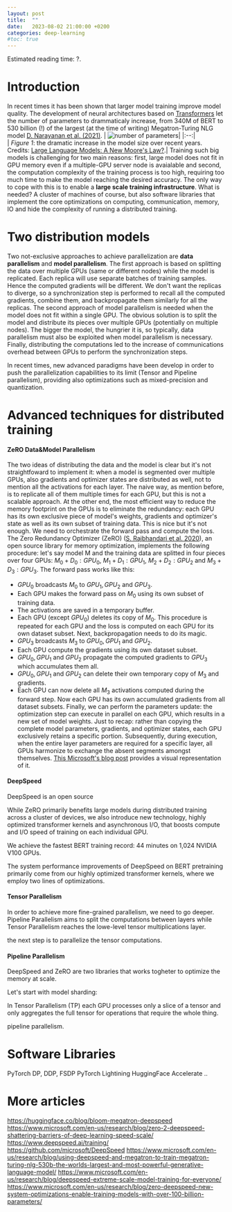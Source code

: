 ```yaml
---
layout: post
title:  ""
date:   2023-08-02 21:00:00 +0200
categories: deep-learning 
#toc: true
---
```

<script type="text/x-mathjax-config">
  MathJax.Hub.Config({
    tex2jax: {
      inlineMath: [['$','$'], ['\\(','\\)']],
      processEscapes: true
    }
  });
  </script>
  <script src="https://cdnjs.cloudflare.com/ajax/libs/mathjax/2.7.0/MathJax.js?config=TeX-AMS-MML_HTMLorMML" type="text/javascript"></script>

<p>Estimated reading time: ?.</p>

Introduction
============
In recent times it has been shown that larger model training improve model quality. The development of neural architectures based on [Transformers](https://leobaro.github.io/deep-learning/2023/06/29/transformers.html) let the number of parameters to drammaticaly increase, from 340M of BERT to 530 billion (!) of the largest (at the time of writing) Megatron-Turing NLG model [D. Narayanan et al. (2021)](https://arxiv.org/abs/2104.04473).
| ![number of parameters](/assets/2023-08-02-2023-08-02-distributed-training/model_size.jpg)| 
|:--:|                 
| *Figure 1*: the dramatic increase in the model size over recent years. Credits: [Large Language Models: A New Moore's Law?](https://huggingface.co/blog/large-language-models).|
Training such big models is challenging for two main reasons: first, large model does not fit in GPU memory even if a multiple-GPU server node is avaialable and second, the computation complexity of the training process is too high, requiring too much time to make the model reaching the desired accuracy. The only way to cope with this is to enable a **large scale training infrastructure**. What is needed? A cluster of machines of course, but also software libraries that implement the core optimizations on computing, communication, memory, IO and hide the complexity of running a distributed training. 

Two distribution models
=======================
Two not-exclusive approaches to achieve parallelization are **data parallelism** and **model parallelism**. The first approach is based on splitting the data over multiple GPUs (same or different nodes) while the model is replicated. Each replica will use separate batches of training samples. Hence the computed gradients will be different. We don't want the replicas to diverge, so a synchronization step is performed to recall all the computed gradients, combine them, and backpropagate them similarly for all the replicas. The second approach of model parallelism is needed when the model does not fit within a single GPU. The obvious solution is to split the model and distribute its pieces over multiple GPUs (potentially on multiple nodes). The bigger the model, the hungrier it is, so typically, data parallelism must also be exploited when model parallelism is necessary. Finally, distributing the computations led to the increase of communications overhead between GPUs to perform the synchronization steps. 

In recent times, new advanced paradigms have been develop in order to push the parallelization capabilities to its limit (Tensor and Pipeline parallelism), providing also optimizations such as mixed-precision and quantization.

Advanced techniques for distributed training
============================================

#### ZeRO Data&Model Parallelism
The two ideas of distributing the data and the model is clear but it's not straightfoward to implement it: when a model is segmented over multiple GPUs, also gradients and optimizer states are distributed as well, not to mention all the activations for each layer. The naive way, as mention before, is to replicate all of them multiple times for each GPU, but this is not a scalable approach. At the other end, the most efficient way to reduce the memory footprint on the GPUs is to eliminate the redundancy: each GPU has its own exclusive piece of model's weights, gradients and optimizer's state as well as its own subset of training data. This is nice but it's not enough. We need to orchestrate the forward pass and compute the loss. The Zero Redundancy Optimizer (ZeRO) ([S. Rajbhandari et al. 2020](https://arxiv.org/abs/1910.02054)), an open source library for memory optimization, implements the following procedure: let's say model M and the training data are splitted in four pieces over four GPUs: $M_0 + D_0 : GPU_0$, $M_1 + D_1 : GPU_1$, $M_2 + D_2 : GPU_2$ and $M_3 + D_3 : GPU_3$. The forward pass works like this:
* $GPU_0$ broadcasts $M_0$ to $GPU_1, GPU_2$ and $GPU_3$. 
* Each GPU makes the forward pass on $M_0$ using its own subset of training data.
* The activations are saved in a temporary buffer.
* Each GPU (except $GPU_0$) deletes its copy of $M_0$.
This procedure is repeated for each GPU and the loss is computed on each GPU for its own dataset subset. Next, backpropagation needs to do its magic. 
* $GPU_3$ broadcasts $M_3$ to $GPU_0, GPU_1$ and $GPU_2$.
* Each GPU compute the gradients using its own dataset subset.
* $GPU_0, GPU_1$ and $GPU_2$ propagate the computed gradients to $GPU_3$ which accumulates them all. 
* $GPU_0, GPU_1$ and $GPU_2$ can delete their own temporary copy of $M_3$ and gradients. 
* Each GPU can now delete all $M_3$ activations computed during the forward step.
Now each GPU has its own accumulated gradients from all dataset subsets. Finally, we can perform the parameters update: the optimization step can execute in parallel on each GPU, which results in a new set of model weights. Just to recap: rather than copying the complete model parameters, gradients, and optimizer states, each GPU exclusively retains a specific portion. Subsequently, during execution, when the entire layer parameters are required for a specific layer, all GPUs harmonize to exchange the absent segments amongst themselves. [This Microsoft's blog post](https://www.microsoft.com/en-us/research/blog/zero-deepspeed-new-system-optimizations-enable-training-models-with-over-100-billion-parameters/) provides a visual representation of it. 

#### DeepSpeed
DeepSpeed is an open source  


While ZeRO primarily benefits large models during distributed training across a cluster of devices, we also introduce new technology, highly optimized transformer kernels and asynchronous I/O, that boosts compute and I/O speed of training on each individual GPU.

We achieve the fastest BERT training record: 44 minutes on 1,024 NVIDIA V100 GPUs.

The system performance improvements of DeepSpeed on BERT pretraining primarily come from our highly optimized transformer kernels, where we employ two lines of optimizations.




#### Tensor Parallelism
In order to achieve more fine-grained parallelism, we need to go deeper. Pipeline Parallelism aims to split the computations between layers while Tensor Parallelism reaches the lowe-level tensor multiplications layer.  

the next step is to parallelize the tensor computations. 

#### Pipeline Parallelism




DeepSpeed and ZeRO are two libraries that works togheter to optimize the memory at scale. 



Let's start with model sharding: 



In Tensor Parallelism (TP) each GPU processes only a slice of a tensor and only aggregates the full tensor for operations that require the whole thing.

 pipeline parallelism.


Software Libraries
==================
PyTorch DP, DDP, FSDP 
PyTorch Lightining
HuggingFace Accelerate
..




More articles
=============
https://huggingface.co/blog/bloom-megatron-deepspeed
https://www.microsoft.com/en-us/research/blog/zero-2-deepspeed-shattering-barriers-of-deep-learning-speed-scale/
https://www.deepspeed.ai/training/
https://github.com/microsoft/DeepSpeed
https://www.microsoft.com/en-us/research/blog/using-deepspeed-and-megatron-to-train-megatron-turing-nlg-530b-the-worlds-largest-and-most-powerful-generative-language-model/
https://www.microsoft.com/en-us/research/blog/deepspeed-extreme-scale-model-training-for-everyone/
https://www.microsoft.com/en-us/research/blog/zero-deepspeed-new-system-optimizations-enable-training-models-with-over-100-billion-parameters/